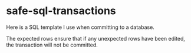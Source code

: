 # safe-sql-transactions
Here is a SQL template I use when committing to a database. 

The expected rows ensure that if any unexpected rows have been edited, the transaction will not be committed.
